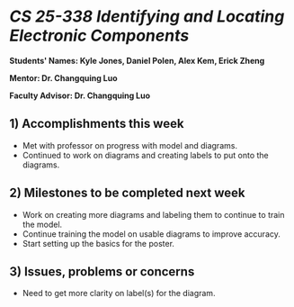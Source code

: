 # *CS 25-338 Identifying and Locating Electronic Components*

**Students' Names: Kyle Jones, Daniel Polen, Alex Kem, Erick Zheng**

**Mentor: Dr. Changquing Luo**

**Faculty Advisor: Dr. Changquing Luo**

## 1) Accomplishments this week ##
   - Met with professor on progress with model and diagrams.
   - Continued to work on diagrams and creating labels to put onto the diagrams.

## 2) Milestones to be completed next week ##
   - Work on creating more diagrams and labeling them to continue to train the model.
   - Continue training the model on usable diagrams to improve accuracy.
   - Start setting up the basics for the poster.

## 3) Issues, problems or concerns ##
   - Need to get more clarity on label(s) for the diagram.
